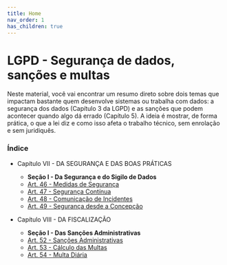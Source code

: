 ```yaml
---
title: Home
nav_order: 1
has_children: true
---
```

# LGPD - Segurança de dados, sanções e multas

Neste material, você vai encontrar um resumo direto sobre dois temas que impactam bastante quem desenvolve sistemas ou trabalha com dados: a segurança dos dados (Capítulo 3 da LGPD) e as sanções que podem acontecer quando algo dá errado (Capítulo 5). A ideia é mostrar, de forma prática, o que a lei diz e como isso afeta o trabalho técnico, sem enrolação e sem juridiquês.

### Índice

- Capítulo VII - DA SEGURANÇA E DAS BOAS PRÁTICAS
  - **Seção I - Da Segurança e do Sigilo de Dados**
  - [Art. 46 - Medidas de Segurança](#art-46-medidas-de-segurança---atente-se-aos-padrões-mínimos-exigidos)
  - [Art. 47 - Segurança Contínua](#art-47-segurança-contínua---mesmo-depois-que-o-tratamento-acaba)
  - [Art. 48 - Comunicação de Incidentes](#art-48-comunicação-de-incidentes-de-segurança-com-dados-pessoais)
  - [Art. 49 - Segurança desde a Concepção](#art-49-segurança-como-ponto-de-partida-security-by-design)

- Capítulo VIII - DA FISCALIZAÇÃO
  - **Seção I - Das Sanções Administrativas**
  - [Art. 52 - Sanções Administrativas](#art-52-das-sanções-administrativas-na-lgpd)
  - [Art. 53 - Cálculo das Multas](#art-53-como-a-multa-é-calculada-entendendo-a-metodologia-da-anpd)
  - [Art. 54 - Multa Diária](#art-54-multa-diária---o-relógio-está-correndo)